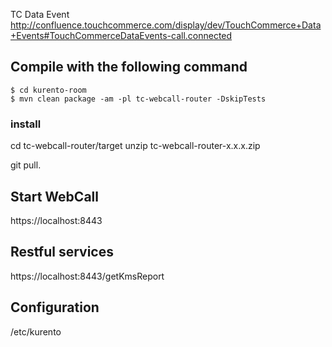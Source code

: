 
TC Data Event
http://confluence.touchcommerce.com/display/dev/TouchCommerce+Data+Events#TouchCommerceDataEvents-call.connected


## Compile with the following command
```
$ cd kurento-room
$ mvn clean package -am -pl tc-webcall-router -DskipTests
```

### install
cd tc-webcall-router/target
unzip tc-webcall-router-x.x.x.zip



git pull.



## Start WebCall
https://localhost:8443

## Restful services
https://localhost:8443/getKmsReport


## Configuration
/etc/kurento